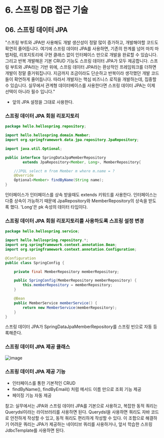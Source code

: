 # 6. 스프링 DB 접근 기술
## 06. 스프링 데이터 JPA
"스프링 부트와 JPA만 사용해도 개발 생산성이 정말 많이 증가하고, 개발해야할 코드도 확연히 줄어듭니다.
여기에 스프링 데이터 JPA를 사용하면, 기존의 한계를 넘어 마치 마법처럼, 리포지토리에 구현 클래스 없이 인터페이스 만으로 개발을 완료할 수 있습니다.
그리고 반복 개발해온 기본 CRUD 기능도 스프링 데이터 JPA가 모두 제공합니다.
스프링 부트와 JPA라는 기반 위에, 스프링 데이터 JPA라는 환상적인 프레임워크를 더하면 개발이 정말 즐거워집니다.
지금까지 조금이라도 단순하고 반복이라 생각했던 개발 코드들이 확연하게 줄어듭니다. 
따라서 개발자는 핵심 비즈니스 로직을 개발하는데, 집중할 수 있습니다.
실무에서 관계형 데이터베이스를 사용한다면 스프링 데이터 JPA는 이제 선택이 아니라 필수 입니다."
- 앞의 JPA 설정을 그대로 사용한다.
### 스프링 데이터 JPA 회원 리포지토리
```java
package hello.hellospring.repository;

import hello.hellospring.domain.Member;
import org.springframework.data.jpa.repository.JpaRepository;

import java.util.Optional;

public interface SpringDataJpaMemberRepository
        extends JpaRepository<Member, Long>, MemberRepository{

    //JPQL select m from Member m where m.name = ?
    @Override
    Optional<Member> findByName(String name);
}
```
인터페이스가 인터페이스를 상속 받을때도 extends 키워드를 사용한다.
인터페이스는 다중 상속이 가능하기 때문에 JpaRepository와 MemberRepository의 상속을 받도록 했다.
'Long'은 pk 속성의 데이터 타입이다.
### 스프링 데이터 JPA 회원 리포지토리를 사용하도록 스프링 설정 변경
```java
package hello.hellospring.service;

import hello.hellospring.repository.*;
import org.springframework.context.annotation.Bean;
import org.springframework.context.annotation.Configuration;

@Configuration
public class SpringConfig {

    private final MemberRepository memberRepository;

    public SpringConfig(MemberRepository memberRepository) {
        this.memberRepository = memberRepository;
    }

    @Bean
    public MemberService memberService() {
        return new MemberService(memberRepository);
    }
}
```
스프링 데이터 JPA가 SpringDataJpaMemberRepository를 스프링 빈으로 자동 등록해준다.
### 스프링 데이터 JPA 제공 클래스
![image](https://github.com/GYUNGAEEEE/inflearn-Spring/assets/158580466/2834e136-09d5-4b06-a109-c32594a0fe92)
### 스프링 데이터 JPA 제공 기능
- 인터페이스를 통한 기본적인 CRUD
- findByName(), findByEmail() 처럼 메서드 이름 만으로 조회 기능 제공
- 페이징 기능 자동 제공

참고: 실무에서는 JPA와 스프링 데이터 JPA를 기본으로 사용하고, 복잡한 동적 쿼리는 Querydsl이라는 라이브러리를 사용하면 된다.
Querydsl을 사용하면 쿼리도 자바 코드로 안전하게 작성할 수 있고, 동적 쿼리도 편리하게 작성할 수 있다.
이 조합으로 해결하기 어려운 쿼리는 JPA가 제공하는 네이티브 쿼리를 사용하거나, 앞서 학습한 스프링 JdbcTemplate를 사용하면 된다.
